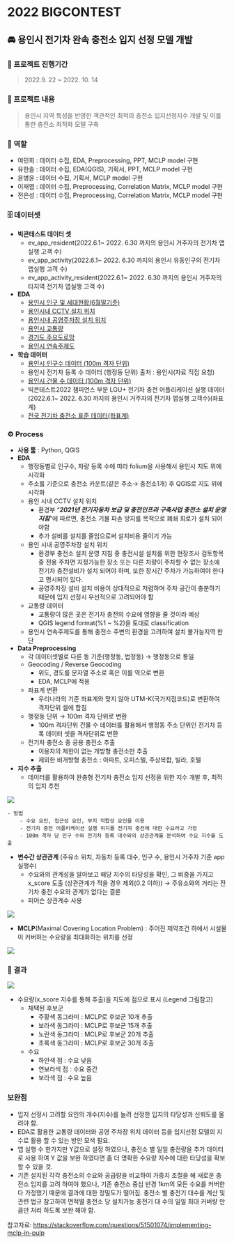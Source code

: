 # 2022 BIGCONTEST


## 🚘 용인시 전기차  완속 충전소 입지 선정 모델 개발


### 📅 프로젝트 진행기간

> 2022.9. 22 ~ 2022. 10. 14
> 

### 📔 프로젝트 내용

> 용인시 지역 특성을 반영한 객관적인 최적의 충전소 입지선정지수 개발 및 이를 통한 충전소 최적화 모델 구축
> 

### 💪 역할

- 여민희 : 데이터 수집, EDA, Preprocessing, PPT, MCLP model 구현
- 유한솔 : 데이터 수집, EDA(QGIS), 기획서, PPT, MCLP model 구현
- 윤병윤 : 데이터 수집, 기획서, MCLP model 구현
- 이재엽 : 데이터 수집, Preprocessing, Correlation Matrix, MCLP model 구현
- 전은성 : 데이터 수집, Preprocessing, Correlation Matrix, MCLP model 구현

### 🗄️ 데이터셋

- **빅콘테스트 데이터 셋**
    - ev_app_resident(2022.6.1~ 2022. 6.30 까지의 용인시 거주자의 전기차 앱실행 고객 수)
    - ev_app_activity(2022.6.1~ 2022. 6.30 까지의 용인시 유동인구의 전기차 앱실행 고객 수)
    - ev_app_activity_resident(2022.6.1~ 2022. 6.30 까지의 용인시 거주자의 타지역 전기차 앱실행 고객 수)
- **EDA**
    - [용인시 인구 및 세대현황(6월말기준)](https://www.yongin.go.kr/user/bbs/BD_selectBbs.do?q_menu=&q_clCode=1&q_lwprtClCode=&q_searchKeyTy=sj___1002&q_searchVal=&q_category=&q_bbsCode=1030&q_bbscttSn=20220727145136177&q_currPage=1&q_sortName=&q_sortOrder=&)
    - [용인시내 CCTV 설치 위치](https://www.data.go.kr/data/15013115/standard.do)
    - [용인시내 공영주차장 설치 위치](https://www.yongin.go.kr/pdata/web/parkinglot/selectParkingLotList.do)
    - [용인시 교통량](https://viewt.ktdb.go.kr/cong/map/page.do)
    - [경기도 주요도로망](https://viewt.ktdb.go.kr/cong/map/moveNetworkDownload.do)
    - [용인시 연속주제도](https://gis.yongin.go.kr/#/gisdown?mode=userarea)
- **학습 데이터**
    - [용인시 인구수 데이터 (100m 격자 단위)](https://sgis.kostat.go.kr/view/pss/openDataIntrcn)
    - 용인시 전기차 등록 수 데이터 (행정동 단위)
     출처 : 용인시(자료 직접 요청)
    - [용인시 건물 수 데이터 (100m 격자 단위)](https://sgis.kostat.go.kr/view/pss/openDataIntrcn)
    - 빅콘테스트2022 챔피언스 부문 LGU+ 전기차 충전 어플리케이션 실행 데이터
    (2022.6.1~ 2022. 6.30 까지의 용인시 거주자의 전기차 앱실행 고객수)(좌표계)
    - [전국 전기차 충전소 표준 데이터(좌표계)](https://www.data.go.kr/data/15013115/standard.do)

### ⚙️ Process

- **사용 툴** : Python, QGIS
- **EDA**
    - 행정동별로 인구수, 차량 등록 수에 따라 folium을 사용해서 용인시 지도 위에 시각화
    - 주소를 기준으로 충전소 카운트(같은 주소→  충전소1개) 후 QGIS로 지도 위에 시각화
    - 용인 시내 CCTV 설치 위치
        - 환경부 “***2021년 전기자동차 보급 및 충전인프라 구축사업 충전소 설치 운영 지침***”에 따르면,
        충전소 기물 파손 방지를 목적으로 폐쇄 회로가 설치 되어야함
        - 추가 설비를 설치를 줄임으로써 설치비용 줄이기 가능
    - 용인 시내 공영주차장 설치 위치
        - 환경부 충전소 설치 운영 지침 중 충전시설 설치를 위한 현장조사 검토항목 중 전용 주차면 지정가능한 장소 또는 다른 차량이 주차할 수 없는 장소에 전기차 충전설비가 설치 되어야 하며, 또한 장시간 주차가 가능하여야 한다고 명시되어 있다.
        - 공영주차장 설비 설치 비용이 상대적으로 저렴하며 주차 공간이 충분하기 때문에 입지 선정시 우선적으로 고려되어야 함
    - 교통량 데이터
        - 교통량이 많은 곳은 전기차 충전의 수요에 영향을 줄 것이라 예상
        - QGIS legend format(%1 ~ %2)을 토대로 classification
    - 용인시 연속주제도를 통해 충전소 주변의 환경을 고려하여 설치 불가능지역 판단
- **Data Preprocessing**
    - 각 데이터셋별로 다른 동 기준(행정동, 법정동) → 행정동으로 통일
    - Geocoding / Reverse Geocoding
        - 위도, 경도를 문자열 주소로 혹은 이를 역으로 변환
        - EDA, MCLP에 적용
    - 좌표계 변환
        - 우리나라의 기준 좌표계와 맞지 않아 UTM-K(국가지점코드)로 변환하여 격자단위 셀에 합침
    - 행정동 단위 → 100m 격자 단위로 변환
        - 100m 격자단위 건물 수 데이터를 활용해서 행정동 주소 단위인 전기차 등록 데이터 셋을 격자단위로 변환
    - 전기차 충전소 중 공용 충전소 추출
        - 이용자의 제한이 없는 개방형 충전소만 추출
        - 제외한 비개방형 충전소 : 아파트, 오피스텔, 주상복합, 빌라, 호텔
- **지수 추출**
    - 데이터를 활용하여 완충형 전기차 충전소 입지 선정을 위한 지수 개발 후, 최적의 입지 추천
<img src = "https://s3.us-west-2.amazonaws.com/secure.notion-static.com/3a25230e-8cf9-4f15-9901-091c76d6493a/Untitled.png?X-Amz-Algorithm=AWS4-HMAC-SHA256&X-Amz-Content-Sha256=UNSIGNED-PAYLOAD&X-Amz-Credential=AKIAT73L2G45EIPT3X45%2F20221024%2Fus-west-2%2Fs3%2Faws4_request&X-Amz-Date=20221024T052418Z&X-Amz-Expires=86400&X-Amz-Signature=56e48c78ee172ac770c67ee9665c9501739f64d6847b4fb002b2e2c8fe926fca&X-Amz-SignedHeaders=host&response-content-disposition=filename%20%3D%22Untitled.png%22&x-id=GetObject">        

        
    
    - 방법
        - 수요 요인, 접근성 요인, 부지 적합성 요인을 이용
        - 전기차 충전 어플리케이션 실행 위치를 전기차 충전에 대한 수요라고 가정
        - 100m 격자 당 인구 수와 전기차 등록 대수와의 상관관계를 분석하여 수요 지수를 도출

- **변수간 상관관계** (주유소 위치, 자동차 등록 대수, 인구 수, 용인시 거주자 기준 app 실행수)
    - 수요와의 관계성을 알아보고 해당 지수의 타당성을 확인, 그 비중을 가지고 x_score 도출
    (상관관계가 적을 경우 제외(0.2 이하)) → 주유소와의 거리는 전기차 충전 수요와 관계가 없다는 결론
    - 피어슨 상관계수 사용

<img src="https://s3.us-west-2.amazonaws.com/secure.notion-static.com/a4bfef8f-8630-455b-9a69-cb8535969bb2/Untitled.png?X-Amz-Algorithm=AWS4-HMAC-SHA256&X-Amz-Content-Sha256=UNSIGNED-PAYLOAD&X-Amz-Credential=AKIAT73L2G45EIPT3X45%2F20221024%2Fus-west-2%2Fs3%2Faws4_request&X-Amz-Date=20221024T051446Z&X-Amz-Expires=86400&X-Amz-Signature=b6f805132cd065c866980cd14ab688882fd9f410ab55e4daff96080a3449237a&X-Amz-SignedHeaders=host&response-content-disposition=filename%20%3D%22Untitled.png%22&x-id=GetObject">

- **MCLP**(Maximal Covering Location Problem)
: 주어진 제약조건 하에서 시설물이 커버하는 수요량을 최대화하는 위치를 선정

<img src= "https://s3.us-west-2.amazonaws.com/secure.notion-static.com/f55a3ba1-b39d-40f3-9ae2-afb1a919083d/Untitled.png?X-Amz-Algorithm=AWS4-HMAC-SHA256&X-Amz-Content-Sha256=UNSIGNED-PAYLOAD&X-Amz-Credential=AKIAT73L2G45EIPT3X45%2F20221024%2Fus-west-2%2Fs3%2Faws4_request&X-Amz-Date=20221024T051637Z&X-Amz-Expires=86400&X-Amz-Signature=6d51e2678a5869810c82fec7c3f9ec2b7e9bf61736caddead2c84c7298944b6b&X-Amz-SignedHeaders=host&response-content-disposition=filename%20%3D%22Untitled.png%22&x-id=GetObject">

### **🏅 결과**

<img src= "https://s3.us-west-2.amazonaws.com/secure.notion-static.com/593df7ba-ccef-4aac-9580-0a6c2a2bdab8/Screenshot_2022-10-21_at_11.47.46_AM.png?X-Amz-Algorithm=AWS4-HMAC-SHA256&X-Amz-Content-Sha256=UNSIGNED-PAYLOAD&X-Amz-Credential=AKIAT73L2G45EIPT3X45%2F20221024%2Fus-west-2%2Fs3%2Faws4_request&X-Amz-Date=20221024T051659Z&X-Amz-Expires=86400&X-Amz-Signature=e233982b51fb12ded87abdefabc41e39767faa9173d875b8f606333c50024b42&X-Amz-SignedHeaders=host&response-content-disposition=filename%20%3D%22Screenshot%25202022-10-21%2520at%252011.47.46%2520AM.png%22&x-id=GetObject">

- 수요량(x_score 지수를 통해 추출)을 지도에 점으로 표시 (Legend 그림참고)
    - 채택된 후보군
        - 주황색 동그라미 : MCLP로 후보군 10개 추출
        - 보라색 동그라미  : MCLP로 후보군 15개 추출
        - 노란색 동그라미 : MCLP로 후보군 20개 추출
        - 초록색 동그라미 : MCLP로 후보군 30개 추출
    - 수요
        - 하얀색 점 : 수요 낮음
        - 연보라색 점 : 수요 중간
        - 보라색 점 : 수요 높음

### 보완점

- 입지 선정시 고려할 요인의 개수(지수)를 늘려 선정한 입지의 타당성과 신뢰도를 올려야 함.
- EDA로 활용한 교통량 데이터와 공영 주차장 위치 데이터 등을 입지선정 모델의 지수로 활용 할 수 있는 방안 모색 필요.
- 앱 실행 수 한가지만 Y값으로 설정 하였으나, 충전소 별 일일 충전량을 추가 데이터로 사용 하여 Y 값을 보완 하였다면 좀 더 명확한 수요량 지수에 대한 타당성을 확보 할 수 있을 것.
- 기존 설치된 각각 충전소의 수요와 공급량을 비교하여 가중치 조절을 해 새로운 충전소 입지를 고려 하여야 했으나, 기존 충전소 중심 반경 1km의 모든 수요를 커버한다 가정했기 때문에 결과에 대한 정밀도가 떨어짐. 충전소 별 충전기 대수를 계산 및 관련 법규 참고하여 면적별 충전소 당 설치가능 충전기 대 수의 일일 최대 커버량 만큼만 처리 하도록 보완 해야 함.


참고자료: https://stackoverflow.com/questions/51501074/implementing-mclp-in-pulp
